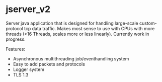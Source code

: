 # jserver_v2

Server java application that is designed for handling large-scale custom-protocol tcp data traffic. Makes most sense to
use with CPUs with more threads (>16 Threads, scales more or less linearly). Currently work in progress.

Features:

- Asynchronous multithreading job/eventhandling system
- Easy to add packets and protocols
- Logger system
- TLS 1.3

